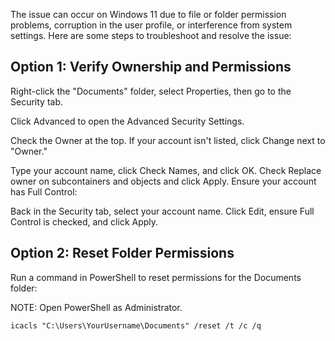 The issue can occur on Windows 11 due to file or folder permission problems, corruption in the user profile, or interference from system settings. Here are some steps to troubleshoot and resolve the issue:

## Option 1: Verify Ownership and Permissions
Right-click the "Documents" folder, select Properties, then go to the Security tab.

Click Advanced to open the Advanced Security Settings.

Check the Owner at the top. If your account isn't listed, click Change next to "Owner."

Type your account name, click Check Names, and click OK.
Check Replace owner on subcontainers and objects and click Apply.
Ensure your account has Full Control:

Back in the Security tab, select your account name.
Click Edit, ensure Full Control is checked, and click Apply.

## Option 2: Reset Folder Permissions

Run a command in PowerShell to reset permissions for the Documents folder:

NOTE: Open PowerShell as Administrator.

```icacls "C:\Users\YourUsername\Documents" /reset /t /c /q```
